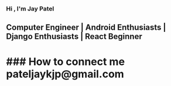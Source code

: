 ### Hi , I'm Jay Patel
## Computer Engineer | Android Enthusiasts | Django Enthusiasts | React Beginner

<html>
  <body>
<h1>### How to connect me pateljaykjp@gmail.com<h1>
    </body>
</html>
